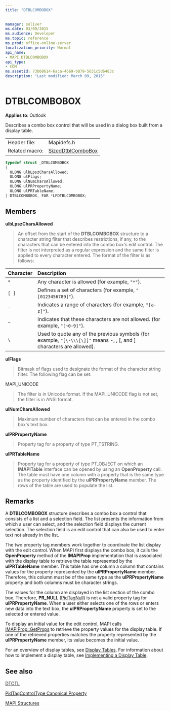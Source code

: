 ```yaml
---
title: "DTBLCOMBOBOX"
 
 
manager: soliver
ms.date: 03/09/2015
ms.audience: Developer
ms.topic: reference
ms.prod: office-online-server
localization_priority: Normal
api_name:
- MAPI.DTBLCOMBOBOX
api_type:
- COM
ms.assetid: 73b68614-6aca-4669-b879-5631c5d6483c
description: "Last modified: March 09, 2015"
---
```


# DTBLCOMBOBOX

  
  
**Applies to**: Outlook 
  
Describes a combo box control that will be used in a dialog box built from a display table.
  
|||
|:-----|:-----|
|Header file:  <br/> |Mapidefs.h  <br/> |
|Related macro:  <br/> |[SizedDtblComboBox](sizeddtblcombobox.md) <br/> |
   
```cpp
typedef struct _DTBLCOMBOBOX
{
  ULONG ulbLpszCharsAllowed;
  ULONG ulFlags;
  ULONG ulNumCharsAllowed;
  ULONG ulPRPropertyName;
  ULONG ulPRTableName;
} DTBLCOMBOBOX, FAR *LPDTBLCOMBOBOX;

```

## Members

 **ulbLpszCharsAllowed**
  
> An offset from the start of the **DTBLCOMBOBOX** structure to a character string filter that describes restrictions, if any, to the characters that can be entered into the combo box's edit control. The filter is not interpreted as a regular expression and the same filter is applied to every character entered. The format of the filter is as follows: 
    
|**Character**|**Description**|
|:-----|:-----|
| `*` <br/> |Any character is allowed (for example,  `"*"`).  <br/> |
| `[ ]` <br/> |Defines a set of characters (for example,  `"[0123456789]"`).  <br/> |
| `-` <br/> |Indicates a range of characters (for example,  `"[a-z]"`).  <br/> |
| `~` <br/> |Indicates that these characters are not allowed. (for example,  `"[~0-9]"`).  <br/> |
| `\` <br/> |Used to quote any of the previous symbols (for example,  `"[\-\\\[\]]"` means -, \, [, and ] characters are allowed).  <br/> |
   
 **ulFlags**
  
> Bitmask of flags used to designate the format of the character string filter. The following flag can be set:
    
MAPI_UNICODE 
  
> The filter is in Unicode format. If the MAPI_UNICODE flag is not set, the filter is in ANSI format.
    
 **ulNumCharsAllowed**
  
> Maximum number of characters that can be entered in the combo box's text box.
    
 **ulPRPropertyName**
  
> Property tag for a property of type PT_TSTRING. 
    
 **ulPRTableName**
  
> Property tag for a property of type PT_OBJECT on which an **IMAPITable** interface can be opened by using an **OpenProperty** call. The table must have one column with a property that is the same type as the property identified by the **ulPRPropertyName** member. The rows of the table are used to populate the list. 
    
## Remarks

A **DTBLCOMBOBOX** structure describes a combo box a control that consists of a list and a selection field. The list presents the information from which a user can select, and the selection field displays the current selection. The selection field is an edit control that can also be used to enter text not already in the list. 
  
The two property tag members work together to coordinate the list display with the edit control. When MAPI first displays the combo box, it calls the **OpenProperty** method of the **IMAPIProp** implementation that is associated with the display table to retrieve the table represented by the **ulPRTableName** member. This table has one column a column that contains values for the property represented by the **ulPRPropertyName** member. Therefore, this column must be of the same type as the **ulPRPropertyName** property and both columns must be character strings. 
  
The values for the column are displayed in the list section of the combo box. Therefore, **PR_NULL** ([PidTagNull](pidtagnull-canonical-property.md)) is not a valid property tag for **ulPRPropertyName**. When a user either selects one of the rows or enters new data into the text box, the **ulPRPropertyName** property is set to the selected or entered value. 
  
To display an initial value for the edit control, MAPI calls [IMAPIProp::GetProps](imapiprop-getprops.md) to retrieve the property values for the display table. If one of the retrieved properties matches the property represented by the **ulPRPropertyName** member, its value becomes the initial value. 
  
For an overview of display tables, see [Display Tables](display-tables.md). For information about how to implement a display table, see [Implementing a Display Table](display-table-implementation.md).
  
## See also



[DTCTL](dtctl.md)
  
[PidTagControlType Canonical Property](pidtagcontroltype-canonical-property.md)


[MAPI Structures](mapi-structures.md)

